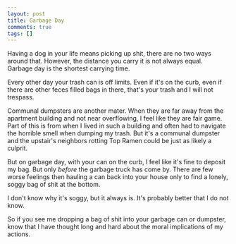 ```yaml
---
layout: post
title: Garbage Day
comments: true
tags: []
---
```


Having a dog in your life means picking up shit, there are no two ways around that. However, the distance you carry it is not always equal. Garbage day is the shortest carrying time.

Every other day your trash can is off limits. Even if it's on the curb, even if there are other feces filled bags in there, that's your trash and I will not trespass.

Communal dumpsters are another mater. When they are far away from the apartment building and not near overflowing, I feel like they are fair game. Part of this is from when I lived in such a building and often had to navigate the horrible smell when dumping my trash. But it's a communal dumpster and the upstair's neighbors rotting Top Ramen could be just as likely a culprit.

But on garbage day, with your can on the curb, I feel like it's fine to deposit my bag. But only *before* the garbage truck has come by. There are few worse feelings then hauling a can back into your house only to find a lonely, soggy bag of shit at the bottom.

I don't know why it's soggy, but it always is. It's probably better that I do not know.

So if you see me dropping a bag of shit into your garbage can or dumpster, know that I have thought long and hard about the moral implications of my actions.
